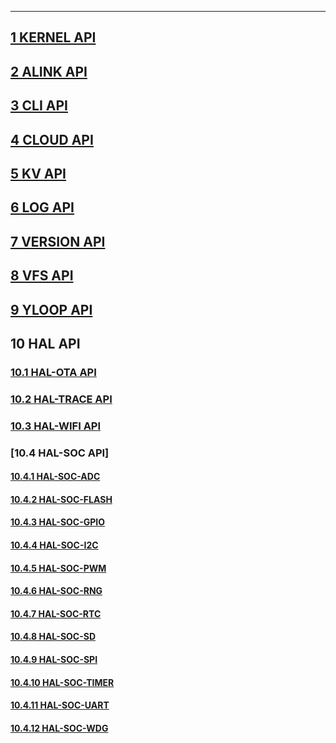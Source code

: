 ------
## [1 KERNEL API](https://github.com/alibaba/AliOS/wiki/AliOS-API-KERNEL-Guide)
## [2 ALINK API](https://github.com/alibaba/AliOS/wiki/AliOS-API-ALINK-Guide)
## [3 CLI API](https://github.com/alibaba/AliOS/wiki/AliOS-API-CLI-Guide)
## [4 CLOUD API](https://github.com/alibaba/AliOS/wiki/AliOS-API-CLOUD-Guide)
## [5 KV API](https://github.com/alibaba/AliOS/wiki/AliOS-API-KV-Guide)
## [6 LOG API](https://github.com/alibaba/AliOS/wiki/AliOS-API-LOG-Guide)
## [7 VERSION API](https://github.com/alibaba/AliOS/wiki/AliOS-API-VERSION-Guide)
## [8 VFS API](https://github.com/alibaba/AliOS/wiki/AliOS-API-VFS-Guide)
## [9 YLOOP API](https://github.com/alibaba/AliOS/wiki/AliOS-API-YLOOP-Guide)
## 10 HAL API
  ### [10.1 HAL-OTA API](https://github.com/alibaba/AliOS/wiki/AliOS-API-HAL-OTA-Guide)
  ### [10.2 HAL-TRACE API](https://github.com/alibaba/AliOS/wiki/AliOS-API-HAL-TRACE-Guide)
  ### [10.3 HAL-WIFI API](https://github.com/alibaba/AliOS/wiki/AliOS-API-HAL-WIFI-Guide)
  ### [10.4 HAL-SOC API]
  #### [10.4.1 HAL-SOC-ADC](https://github.com/alibaba/AliOS/wiki/AliOS-API-HAL-SOC-ADC-Guide)
  #### [10.4.2 HAL-SOC-FLASH](https://github.com/alibaba/AliOS/wiki/AliOS-API-HAL-SOC-FLASH-Guide)
  #### [10.4.3 HAL-SOC-GPIO](https://github.com/alibaba/AliOS/wiki/AliOS-API-HAL-SOC-GPIO-Guide)
  #### [10.4.4 HAL-SOC-I2C](https://github.com/alibaba/AliOS/wiki/AliOS-API-HAL-SOC-I2C-Guide)
  #### [10.4.5 HAL-SOC-PWM](https://github.com/alibaba/AliOS/wiki/AliOS-API-HAL-SOC-PWM-Guide)
  #### [10.4.6 HAL-SOC-RNG](https://github.com/alibaba/AliOS/wiki/AliOS-API-HAL-SOC-RNG-Guide)
  #### [10.4.7 HAL-SOC-RTC](https://github.com/alibaba/AliOS/wiki/AliOS-API-HAL-SOC-RTC-Guide)
  #### [10.4.8 HAL-SOC-SD](https://github.com/alibaba/AliOS/wiki/AliOS-API-HAL-SOC-SD-Guide)
  #### [10.4.9 HAL-SOC-SPI](https://github.com/alibaba/AliOS/wiki/AliOS-API-HAL-SOC-SPI-Guide)
  #### [10.4.10 HAL-SOC-TIMER](https://github.com/alibaba/AliOS/wiki/AliOS-API-HAL-SOC-TIMER-Guide)
  #### [10.4.11 HAL-SOC-UART](https://github.com/alibaba/AliOS/wiki/AliOS-API-HAL-SOC-UART-Guide)
  #### [10.4.12 HAL-SOC-WDG](https://github.com/alibaba/AliOS/wiki/AliOS-API-HAL-SOC-WDG-Guide)
